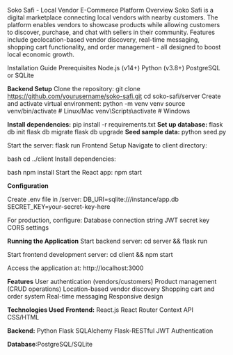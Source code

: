 Soko Safi - Local Vendor E-Commerce Platform
Overview
Soko Safi is a digital marketplace connecting local vendors with nearby customers. The platform enables vendors to showcase products while allowing customers to discover, purchase, and chat with sellers in their community. Features include geolocation-based vendor discovery, real-time messaging, shopping cart functionality, and order management - all designed to boost local economic growth.

Installation Guide
Prerequisites
Node.js (v14+)
Python (v3.8+)
PostgreSQL or SQLite

**Backend Setup**
Clone the repository:
git clone https://github.com/yourusername/soko-safi.git
cd soko-safi/server
Create and activate virtual environment:
python -m venv venv
source venv/bin/activate  # Linux/Mac
venv\Scripts\activate    # Windows


**Install dependencies:**
pip install -r requirements.txt
**Set up database:**
flask db init
flask db migrate
flask db upgrade
**Seed sample data:**
python seed.py

Start the server:
flask run
Frontend Setup
Navigate to client directory:

bash
cd ../client
Install dependencies:

bash
npm install
Start the React app:
npm start

**Configuration**

Create .env file in /server:
DB_URI=sqlite:///instance/app.db
SECRET_KEY=your-secret-key-here


For production, configure:
Database connection string
JWT secret key
CORS settings

**Running the Application**
Start backend server: cd server && flask run

Start frontend development server: cd client && npm start

Access the application at: http://localhost:3000

**Features**
User authentication (vendors/customers)
Product management (CRUD operations)
Location-based vendor discovery
Shopping cart and order system
Real-time messaging
Responsive design

**Technologies Used**
**Frontend:**
React.js
React Router
Context API
CSS/HTML

**Backend:**
Python Flask
SQLAlchemy
Flask-RESTful
JWT Authentication

**Database**:PostgreSQL/SQLite
